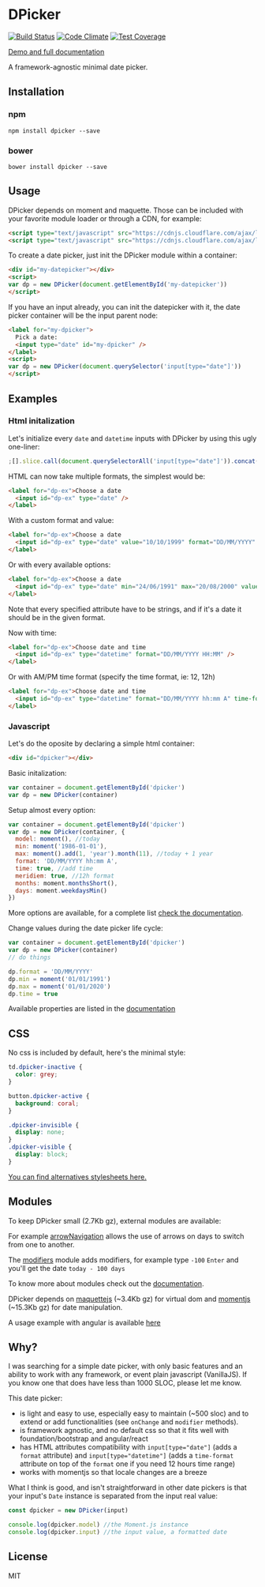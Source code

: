 # DPicker

[![Build Status](https://travis-ci.org/soyuka/dpicker.svg?branch=master)](https://travis-ci.org/soyuka/dpicker)
[![Code Climate](https://codeclimate.com/github/soyuka/dpicker/badges/gpa.svg)](https://codeclimate.com/github/soyuka/dpicker)
[![Test Coverage](https://codeclimate.com/github/soyuka/dpicker/badges/coverage.svg)](https://codeclimate.com/github/soyuka/dpicker/coverage)

[Demo and full documentation](https://soyuka.github.io/dpicker/DPicker.html#demo)

A framework-agnostic minimal date picker.

## Installation

### npm

```
npm install dpicker --save
```

### bower

```
bower install dpicker --save
```

## Usage

DPicker depends on moment and maquette. Those can be included with your favorite module loader or through a CDN, for example:

```html
<script type="text/javascript" src="https://cdnjs.cloudflare.com/ajax/libs/moment.js/2.13.0/moment.min.js"></script>
<script type="text/javascript" src="https://cdnjs.cloudflare.com/ajax/libs/maquette/2.1.6/maquette.min.js"></script>
```

To create a date picker, just init the DPicker module within a container:

```html
<div id="my-datepicker"></div>
<script>
var dp = new DPicker(document.getElementById('my-datepicker'))
</script>
```

If you have an input already, you can init the datepicker with it, the date picker container will be the input parent node:

```html
<label for="my-dpicker">
  Pick a date:
  <input type="date" id="my-dpicker" />
</label>
<script>
var dp = new DPicker(document.querySelector('input[type="date"]'))
</script>
```

## Examples

### Html initalization

Let's initialize every `date` and `datetime` inputs with DPicker by using this ugly one-liner:

```javascript
;[].slice.call(document.querySelectorAll('input[type="date"]')).concat([].slice.call(document.querySelectorAll('input[type="datetime"]'))).forEach(e => new DPicker(e));
```

HTML can now take multiple formats, the simplest would be:

```html
<label for="dp-ex">Choose a date
  <input id="dp-ex" type="date" />
</label>
```

With a custom format and value:

```html
<label for="dp-ex">Choose a date
  <input id="dp-ex" type="date" value="10/10/1999" format="DD/MM/YYYY" />
</label>
```

Or with every available options:

```html
<label for="dp-ex">Choose a date
  <input id="dp-ex" type="date" min="24/06/1991" max="20/08/2000" value="10/10/1999" format="DD/MM/YYYY" />
</label>
```

Note that every specified attribute have to be strings, and if it's a date it should be in the given format.

Now with time:

```html
<label for="dp-ex">Choose date and time
  <input id="dp-ex" type="datetime" format="DD/MM/YYYY HH:MM" />
</label>
```

Or with AM/PM time format (specify the time format, ie: 12, 12h)

```html
<label for="dp-ex">Choose date and time
  <input id="dp-ex" type="datetime" format="DD/MM/YYYY hh:mm A" time-format="12"/>
</label>
```

### Javascript

Let's do the oposite by declaring a simple html container:

```html
<div id="dpicker"></div>
```

Basic initalization:

```javascript
var container = document.getElementById('dpicker')
var dp = new DPicker(container)
```

Setup almost every option:

```javascript
var container = document.getElementById('dpicker')
var dp = new DPicker(container, {
  model: moment(), //today
  min: moment('1986-01-01'),
  max: moment().add(1, 'year').month(11), //today + 1 year
  format: 'DD/MM/YYYY hh:mm A',
  time: true, //add time
  meridiem: true, //12h format
  months: moment.monthsShort(),
  days: moment.weekdaysMin()
})
```

More options are available, for a complete list [check the documentation](https://soyuka.github.io/dpicker/DPicker.html#demo).

Change values during the date picker life cycle:

```javascript
var container = document.getElementById('dpicker')
var dp = new DPicker(container)
// do things

dp.format = 'DD/MM/YYYY'
dp.min = moment('01/01/1991')
dp.max = moment('01/01/2020')
dp.time = true
```

Available properties are listed in the [documentation](https://soyuka.github.io/dpicker/DPicker.html)

## CSS

No css is included by default, here's the minimal style:

```css
td.dpicker-inactive {
  color: grey;
}

button.dpicker-active {
  background: coral;
}

.dpicker-invisible {
  display: none;
}
.dpicker-visible {
  display: block;
}
```

[You can find alternatives stylesheets here.](https://soyuka.github.io/dpicker/demo/styles.html)

## Modules

To keep DPicker small (2.7Kb gz), external modules are available:

For example [arrowNavigation](https://soyuka.github.io/dpicker/DPicker.modules.module_arrowNavigation.html) allows the use of arrows on days to switch from one to another.

The [modifiers](https://soyuka.github.io/dpicker/DPicker.modules.module_modifiers.html) module adds modifiers, for example type `-100` `Enter` and you'll get the date `today - 100 days`

To know more about modules check out the [documentation](https://soyuka.github.io/dpicker/DPicker.html).

DPicker depends on [maquettejs](http://maquettejs.org/) (~3.4Kb gz) for virtual dom and [momentjs](http://momentjs.com/) (~15.3Kb gz) for date manipulation.

A usage example with angular is available [here](https://github.com/soyuka/dpicker/blob/master/demo/index.html#L56)

## Why?

I was searching for a simple date picker, with only basic features and an ability to work with any framework, or event plain javascript (VanillaJS).
If you know one that does have less than 1000 SLOC, please let me know.

This date picker:

- is light and easy to use, especially easy to maintain (~500 sloc) and to extend or add functionalities (see `onChange` and `modifier` methods).
- is framework agnostic, and no default css so that it fits well with foundation/bootstrap and angular/react
- has HTML attributes compatibility with `input[type="date"]` (adds a `format` attribute) and `input[type="datetime"]` (adds a `time-format` attribute on top of the `format` one if you need 12 hours time range)
- works with momentjs so that locale changes are a breeze

What I think is good, and isn't straightforward in other date pickers is that your input's `Date` instance is separated from the input real value:

```javascript
const dpicker = new DPicker(input)

console.log(dpicker.model) //the Moment.js instance
console.log(dpicker.input) //the input value, a formatted date
```

## License

MIT
